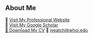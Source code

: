 ## About Me

🔗 [Visit My Professional Website](https://www.whoi.edu/profile/jacquelyn.veatch/)<br>
🔗 [Visit My Google Scholar](https://scholar.google.com/citations?user=aiHtKXMAAAAJ&hl=en)<br>
<a href="https://github.com/JackieVeatch/jackieveatch/raw/refs/heads/master/assets/Veatch_CV_July2025.docx" download>📄 Download My CV</a>
📧 [jveatch@whoi.edu](mailto:jveatch@whoi.edu)

